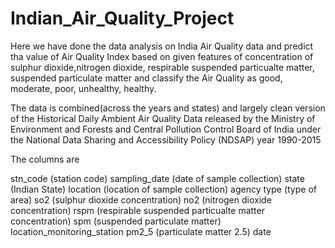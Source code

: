 # Indian_Air_Quality_Project
Here we have done the  data analysis on India Air Quality data and predict tha value of Air Quality Index based on given features of concentration of sulphur dioxide,nitrogen dioxide, respirable suspended particualte matter, suspended particulate matter and classify the Air Quality as good, moderate, poor, unhealthy, healthy.

The data is combined(across the years and states) and largely clean version of the Historical Daily Ambient Air Quality Data released by the Ministry of Environment and Forests and Central Pollution Control Board of India under the National Data Sharing and Accessibility Policy (NDSAP) year 1990-2015

The columns are

stn_code (station code)
sampling_date (date of sample collection)
state (Indian State)
location (location of sample collection)
agency
type (type of area)
so2 (sulphur dioxide concentration)
no2 (nitrogen dioxide concentration)
rspm (respirable suspended particualte matter concentration)
spm (suspended particulate matter)
location_monitoring_station
pm2_5 (particulate matter 2.5)
date
